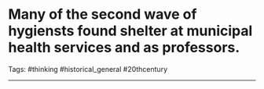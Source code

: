 # Many of the second wave of hygiensts found shelter at municipal health services and as professors.
Tags: #thinking #historical_general #20thcentury 

---